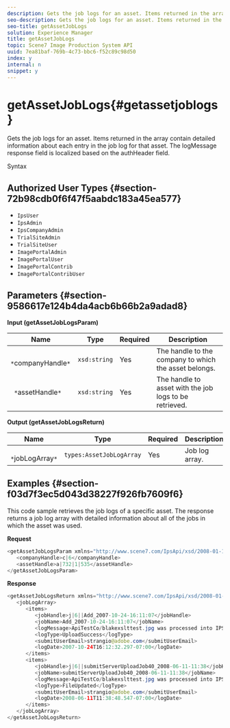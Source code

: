 ```yaml
---
description: Gets the job logs for an asset. Items returned in the array contain detailed information about each entry in the job log for that asset. The logMessage response field is localized based on the authHeader field.
seo-description: Gets the job logs for an asset. Items returned in the array contain detailed information about each entry in the job log for that asset. The logMessage response field is localized based on the authHeader field.
seo-title: getAssetJobLogs
solution: Experience Manager
title: getAssetJobLogs
topic: Scene7 Image Production System API
uuid: 7ea81baf-769b-4c73-bbc6-f52c89c98d50
index: y
internal: n
snippet: y
---
```


# getAssetJobLogs{#getassetjoblogs}

Gets the job logs for an asset. Items returned in the array contain detailed information about each entry in the job log for that asset. The logMessage response field is localized based on the authHeader field.

 Syntax 

## Authorized User Types {#section-72b98cdb0f6f47f5aabdc183a45ea577}

* `IpsUser` 
* `IpsAdmin` 
* `IpsCompanyAdmin` 
* `TrialSiteAdmin` 
* `TrialSiteUser` 
* `ImagePortalAdmin` 
* `ImagePortalUser` 
* `ImagePortalContrib` 
* `ImagePortalContribUser`

## Parameters {#section-9586617e124b4da4acb6b66b2a9adad8}

**Input (getAssetJobLogsParam)** 

|  Name  | Type  | Required  | Description  |
|---|---|---|---|
|  ` *`companyHandle`*`  | `xsd:string`  | Yes  | The handle to the company to which the asset belongs.  |
|  ` *`assetHandle`*`  | `xsd:string`  | Yes  | The handle to asset with the job logs to be retrieved.  |

**Output (getAssetJobLogsReturn)** 

|  Name  | Type  | Required  | Description  |
|---|---|---|---|
|  ` *`jobLogArray`*`  | `types:AssetJobLogArray`  | Yes  | Job log array.  |

## Examples {#section-f03d7f3ec5d043d38227f926fb7609f6}

This code sample retrieves the job logs of a specific asset. The response returns a job log array with detailed information about all of the jobs in which the asset was used.

**Request** 

```java
<getAssetJobLogsParam xmlns="http://www.scene7.com/IpsApi/xsd/2008-01-15">
   <companyHandle>c|6</companyHandle>
   <assetHandle>a|732|1|535</assetHandle>
</getAssetJobLogsParam>
```

**Response** 

```java
<getAssetJobLogsReturn xmlns="http://www.scene7.com/IpsApi/xsd/2008-01-15">
   <jobLogArray>
      <items>
         <jobHandle>j|6||Add_2007-10-24-16:11:07</jobHandle>
         <jobName>Add_2007-10-24-16:11:07</jobName>
         <logMessage>ApiTestCo/blakexslttest.jpg was processed into IPS</logMessage>
         <logType>UploadSuccess</logType>
         <submitUserEmail>strangio@adobe.com</submitUserEmail>
         <logDate>2007-10-24T16:12:32.297-07:00</logDate>
      </items>
      <items>
         <jobHandle>j|6||submitServerUploadJob40_2008-06-11-11:38</jobHandle>
         <jobName>submitServerUploadJob40_2008-06-11-11:38</jobName>
         <logMessage>ApiTestCo/blakexslttest.jpg was processed into IPS.</logMessage>
         <logType>FileUpdated</logType>
         <submitUserEmail>strangio@adobe.com</submitUserEmail>
         <logDate>2008-06-11T11:38:48.547-07:00</logDate>
      </items>
   </jobLogArray>
</getAssetJobLogsReturn>
```

